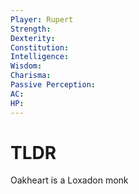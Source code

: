 ```yaml
---
Player: Rupert
Strength: 
Dexterity: 
Constitution: 
Intelligence: 
Wisdom: 
Charisma: 
Passive Perception: 
AC: 
HP:
---
```

# TLDR
Oakheart is a Loxadon monk